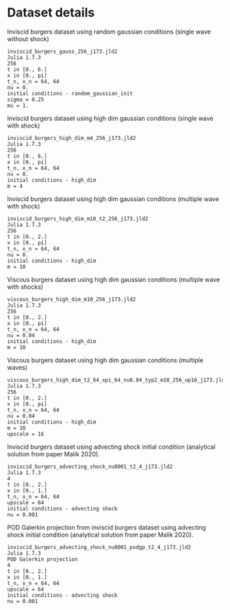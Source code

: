 # Dataset details

Inviscid burgers dataset using random gaussian conditions (single wave without shock)
```
inviscid_burgers_gauss_256_j173.jld2
Julia 1.7.3
256
t in [0., 6.]
x in [0., pi]
t_n, x_n = 64, 64
nu = 0.
initial conditions - random_gaussian_init
sigma = 0.25
mu = 1.
```

Inviscid burgers dataset using high dim gaussian conditions (single wave with shock)
```
inviscid_burgers_high_dim_m4_256_j173.jld2
Julia 1.7.3
256
t in [0., 6.]
x in [0., pi]
t_n, x_n = 64, 64
nu = 0.
initial conditions - high_dim 
m = 4
```

Inviscid burgers dataset using high dim gaussian conditions (multiple wave with shock)
```
inviscid_burgers_high_dim_m10_t2_256_j173.jld2
Julia 1.7.3
256
t in [0., 2.]
x in [0., pi]
t_n, x_n = 64, 64
nu = 0.
initial conditions - high_dim 
m = 10
```

Viscous burgers dataset using high dim gaussian conditions (multiple wave with shocks)
```
viscous_burgers_high_dim_m10_256_j173.jld2
Julia 1.7.3
256
t in [0., 2.]
x in [0., pi]
t_n, x_n = 64, 64
nu = 0.04
initial conditions - high_dim 
m = 10
```

Viscous burgers dataset using high dim gaussian conditions (multiple waves)
```
viscous_burgers_high_dim_t2_64_xpi_64_nu0.04_typ2_m10_256_up16_j173.jld2.jld2
Julia 1.7.3
256
t in [0., 2.]
x in [0., pi]
t_n, x_n = 64, 64
nu = 0.04
initial conditions - high_dim 
m = 10
upscale = 16
```

Inviscid burgers dataset using advecting shock initial condition (analytical solution from paper Malik 2020).
```
inviscid_burgers_advecting_shock_nu0001_t2_4_j173.jld2
Julia 1.7.3
4
t in [0., 2.]
x in [0., 1.]
t_n, x_n = 64, 64
upscale = 64
initial conditions - advecting shock
nu = 0.001
```

POD Galerkin projection from inviscid burgers dataset 
using advecting shock initial condition (analytical solution from paper Malik 2020).
```
inviscid_burgers_advecting_shock_nu0001_podgp_t2_4_j173.jld2
Julia 1.7.3
POD Galerkin projection
4
t in [0., 2.]
x in [0., 1.]
t_n, x_n = 64, 64
upscale = 64
initial conditions - advecting shock
nu = 0.001
```

